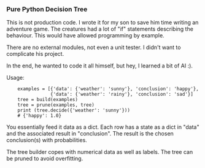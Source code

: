 ### Pure Python Decision Tree

This is not production code. I wrote it for my son to save him time
writing an adventure game. The creatures had a lot of "if" statements
describing the behaviour. This would have allowed
programming by example.

There are no external modules, not even a unit tester. I didn't
want to complicate his project.

In the end, he wanted to code it all himself, but hey, I
learned a bit of AI :).

Usage:

```
    examples = [{'data': {'weather': 'sunny'}, 'conclusion': 'happy'},
                {'data': {'weather': 'rainy'}, 'conclusion': 'sad'}]
    tree = build(examples)
    tree = prune(examples, tree)
    print (tree.decide({'weather': 'sunny'}))
    # {'happy': 1.0}
```

You essentially feed it data as a dict.
Each row has a state as a dict in "data" and the associated result in "conclusion".
The result is the chosen conclusion(s) with probabilities.

The tree builder copes with numerical data as well as labels.
The tree can be pruned to avoid overfitting.
